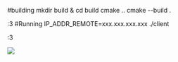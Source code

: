 #building
mkdir build & cd build
cmake ..
cmake --build .

:3
#Running
IP_ADDR_REMOTE=xxx.xxx.xxx.xxx ./client

:3

<img src="./gifs/miauw.gif"/>

